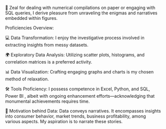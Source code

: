 📍 Zeal for  dealing with numerical compilations on paper or engaging with SQL queries, I derive pleasure from unraveling the enigmas and narratives embedded within figures.

Proficiencies Overview:

💻 Data Transformation: I enjoy the investigative process involved in extracting insights from messy datasets.

🌍 Exploratory Data Analysis: Utilizing scatter plots, histograms, and correlation matrices is a preferred activity.

📊 Data Visualization: Crafting engaging graphs and charts is my chosen method of relaxation.

🛠️ Tools Proficiency: I possess competence in Excel, Python, and SQL, Power BI , albeit with ongoing enhancement efforts—acknowledging that monumental achievements requires time.

🚀 Motivation behind Data: Data conveys narratives. It encompasses insights into consumer behavior, market trends, business profitability, among various aspects. My aspiration is to narrate these stories.
